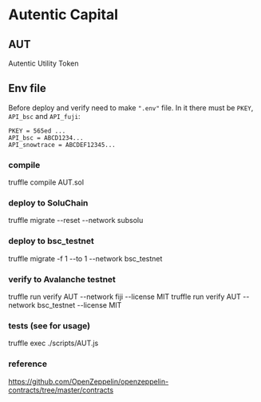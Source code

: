 # Autentic Capital

## AUT

Autentic Utility Token

## Env file

Before deploy and verify need to make `".env"` file.
In it there must be `PKEY`, `API_bsc` and `API_fuji`:

    PKEY = 565ed ...
    API_bsc = ABCD1234...
    API_snowtrace = ABCDEF12345...

### compile

truffle compile AUT.sol

### deploy to SoluChain

truffle migrate --reset --network subsolu

### deploy to bsc_testnet

truffle migrate -f 1 --to 1 --network bsc_testnet

### verify to Avalanche testnet

truffle run verify AUT --network fiji --license MIT
truffle run verify AUT --network bsc_testnet --license MIT

### tests (see for usage)

truffle exec ./scripts/AUT.js

### reference

https://github.com/OpenZeppelin/openzeppelin-contracts/tree/master/contracts
